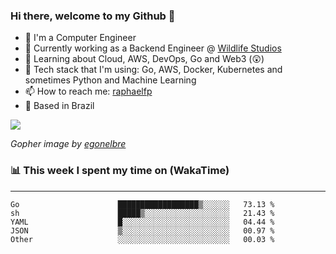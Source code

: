 ### Hi there, welcome to my Github 👋

- 📖 I'm a Computer Engineer
- 🔭 Currently working as a Backend Engineer @ [Wildlife Studios](https://wildlifestudios.com/)
- 🌱 Learning about Cloud, AWS, DevOps, Go and Web3 (😲)
- 🚀 Tech stack that I'm using: Go, AWS, Docker, Kubernetes and sometimes Python and Machine Learning
- 📫 How to reach me: [raphaelfp](https://linkedin.com/in/raphaelfp)
- 🏡 Based in Brazil

![](https://github.com/raphaelfp/gophers/blob/master/.thumb/animation/morning-coffee-3x.gif)

*Gopher image by [egonelbre](https://github.com/egonelbre/)*

### 📊 This week I spent my time on (WakaTime)

---

<!--START_SECTION:waka-->

```text
Go                      ██████████████████▒░░░░░░   73.13 %
sh                      █████▒░░░░░░░░░░░░░░░░░░░   21.43 %
YAML                    █░░░░░░░░░░░░░░░░░░░░░░░░   04.44 %
JSON                    ▒░░░░░░░░░░░░░░░░░░░░░░░░   00.97 %
Other                   ░░░░░░░░░░░░░░░░░░░░░░░░░   00.03 %
```

<!--END_SECTION:waka-->
